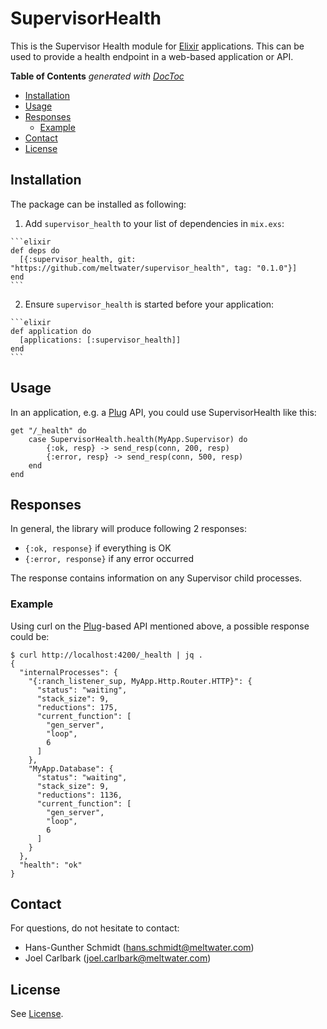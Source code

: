 # SupervisorHealth

This is the Supervisor Health module for [Elixir][elixir-official] applications. This can be used to provide a health endpoint in a web-based application or API.

<!-- START doctoc generated TOC please keep comment here to allow auto update -->
<!-- DON'T EDIT THIS SECTION, INSTEAD RE-RUN doctoc TO UPDATE -->
**Table of Contents**  *generated with [DocToc](https://github.com/thlorenz/doctoc)*

- [Installation](#installation)
- [Usage](#usage)
- [Responses](#responses)
  - [Example](#example)
- [Contact](#contact)
- [License](#license)

<!-- END doctoc generated TOC please keep comment here to allow auto update -->

## Installation

The package can be installed as following:

  1. Add `supervisor_health` to your list of dependencies in `mix.exs`:

    ```elixir
    def deps do
      [{:supervisor_health, git: "https://github.com/meltwater/supervisor_health", tag: "0.1.0"}]
    end
    ```

  2. Ensure `supervisor_health` is started before your application:

    ```elixir
    def application do
      [applications: [:supervisor_health]]
    end
    ```

## Usage

In an application, e.g. a [Plug][elixir-plug] API, you could use SupervisorHealth like this:

    get "/_health" do
        case SupervisorHealth.health(MyApp.Supervisor) do
            {:ok, resp} -> send_resp(conn, 200, resp)
            {:error, resp} -> send_resp(conn, 500, resp)
        end
    end

## Responses

In general, the library will produce following 2 responses:

- `{:ok, response}` if everything is OK
- `{:error, response}` if any error occurred

The response contains information on any Supervisor child processes.

### Example

Using curl on the [Plug][elixir-plug]-based API mentioned above, a possible response could be:

    $ curl http://localhost:4200/_health | jq .
    {
      "internalProcesses": {
        "{:ranch_listener_sup, MyApp.Http.Router.HTTP}": {
          "status": "waiting",
          "stack_size": 9,
          "reductions": 175,
          "current_function": [
            "gen_server",
            "loop",
            6
          ]
        },
        "MyApp.Database": {
          "status": "waiting",
          "stack_size": 9,
          "reductions": 1136,
          "current_function": [
            "gen_server",
            "loop",
            6
          ]
        }
      },
      "health": "ok"
    }

## Contact

For questions, do not hesitate to contact:

- Hans-Gunther Schmidt ([hans.schmidt@meltwater.com](mailto:hans.schmidt@meltwater.com))
- Joel Carlbark ([joel.carlbark@meltwater.com](mailto:joel.carlbark@meltwater.com))

## License

See [License][license].

[blacksmiths-site]: https://github.com/meltwater/blacksmiths-site
[blacksmiths-team-picture-small]: https://github.com/meltwater/blacksmiths-site/blob/master/images/team-picture-small.png
[meltwater-api]: https://wiki.meltwater.net/display/ENG/Meltwater+API
[meltwater-api-architecture]: https://docs.google.com/drawings/d/1vcLqsAYqNh6jUb0_yMS8KVISCMnRPW6-5khsu9DB3jA/edit
[wiki-berlin]: https://wiki.meltwater.net/display/ENG/Berlin
[elixir-official]: http://elixir-lang.org/
[meltwater-official]: https://www.meltwater.com/
[blacksmiths-mission-statement]: https://github.com/meltwater/blacksmiths-site#mission-statement
[blacksmiths-working-agreement]: https://github.com/meltwater/blacksmiths-site#working-agreement
[blacksmiths-guidelines-and-processes]: https://github.com/meltwater/blacksmiths-site#guidelines--processes
[elixir-plug]: https://github.com/elixir-lang/plug
[license]: LICENSE
